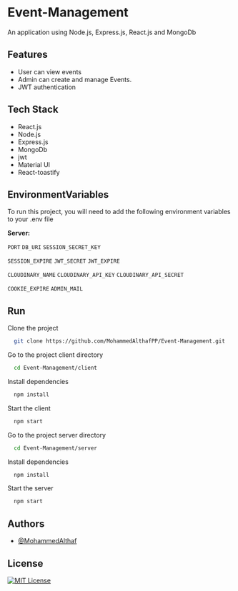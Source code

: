 # Event-Management

An application using Node.js, Express.js, React.js and MongoDb




## Features

- User can view events
- Admin can create and manage Events.
- JWT authentication



## Tech Stack

- React.js
- Node.js
- Express.js
- MongoDb
- jwt
- Material UI
- React-toastify

## EnvironmentVariables

To run this project, you will need to add the following environment variables to your .env file

**Server:**

`PORT`
`DB_URI`
`SESSION_SECRET_KEY`

`SESSION_EXPIRE`
`JWT_SECRET`
`JWT_EXPIRE`

`CLOUDINARY_NAME`
`CLOUDINARY_API_KEY`
`CLOUDINARY_API_SECRET`

`COOKIE_EXPIRE`
`ADMIN_MAIL`


## Run 

Clone the project

```bash
  git clone https://github.com/MohammedAlthafPP/Event-Management.git
```

Go to the project client directory

```bash
  cd Event-Management/client
```

Install dependencies

```bash
  npm install
```

Start the client

```bash
  npm start
```


Go to the project server directory

```bash
  cd Event-Management/server
```

Install dependencies

```bash
  npm install
```

Start the server

```bash
  npm start
```


## Authors

- [@MohammedAlthaf](https://github.com/MohammedAlthafPP)


## License

[![MIT License](https://img.shields.io/badge/License-MIT-green.svg)](https://choosealicense.com/licenses/mit/)
